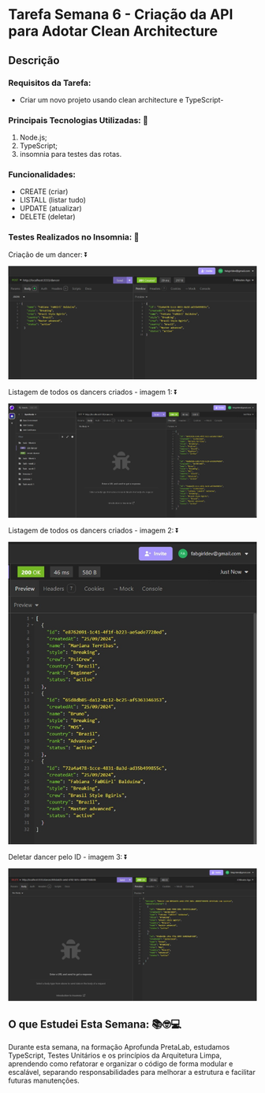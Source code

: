 
# Tarefa Semana 6 - Criação da API para Adotar Clean Architecture

## Descrição


### Requisitos da Tarefa:
- Criar um novo projeto usando clean architecture e TypeScript- 


### Principais Tecnologias Utilizadas: 🚀
1. Node.js;
2. TypeScript;
3. insomnia para testes das rotas.

### Funcionalidades: 
- CREATE (criar)
- LISTALL (listar tudo)
- UPDATE (atualizar)
- DELETE (deletar)


### Testes Realizados no Insomnia: 🧪
Criação de um dancer: ⏬

![Criação de um dancer](./assets/create_dancer.jpg)


Listagem de todos os dancers criados - imagem 1: ⏬

![Listagem de todas/os as/os dancers criados](./assets/list_dancer1.jpg)


Listagem de todos os dancers criados - imagem 2: ⏬

![Listagem de todas/os as/os dancers criados 2 ](./assets/list_dancer2.jpg)


Deletar dancer pelo ID - imagem 3: ⏬

![Listagem de todas/os as/os dancers criados 2 ](./assets/delete_dancer.jpg)


## O que Estudei Esta Semana:  📚🤓💻
Durante esta semana, na formação Aprofunda PretaLab, estudamos TypeScript, Testes Unitários e os princípios da Arquitetura Limpa, aprendendo como refatorar e organizar o código de forma modular e escalável, separando responsabilidades para melhorar a estrutura e facilitar futuras manutenções.
